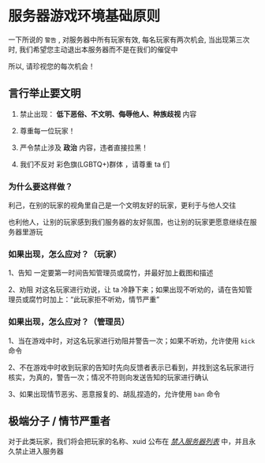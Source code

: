 # 服务器游戏环境基础原则

一下所说的 `警告` , 对服务器中所有玩家有效, 每名玩家有两次机会, 当出现第三次时, 我们希望您主动退出本服务器而不是在我们的催促中

所以, 请珍视您的每次机会！

## 言行举止要文明

1. 禁止出现： **低下恶俗、不文明、侮辱他人、种族歧视** 内容

2. 尊重每一位玩家！

3. 严令禁止涉及 **政治** 内容，违者直接拉黑！

4. 我们不反对 彩色旗(LGBTQ+)群体 ，请尊重 ta 们

### 为什么要这样做？

利己，在别的玩家的视角里自己是一个文明友好的玩家，更利于与他人交往

也利他人，让别的玩家感到我们服务器的友好氛围，也让别的玩家更愿意继续在服务器里游玩

### 如果出现，怎么应对？（玩家）

1、告知  一定要第一时间告知管理员或腐竹，并最好加上截图和描述

2、劝阻  对这名玩家进行劝说，让 ta 冷静下来；如果出现不听劝的，请在告知管理员或腐竹时加上：“此玩家拒不听劝，情节严重”

### 如果出现，怎么应对？（管理员）

1、当在游戏中时，对这名玩家进行劝阻并警告一次；如果不听劝，允许使用 `kick` 命令

2、不在游戏中时收到玩家的告知时先向反馈者表示已看到，并找到这名玩家进行核实，为真的，警告一次；情况不符则向发送告知的玩家进行确认

3、如果出现情节恶劣、恶意报复的、胡乱捏造的，允许使用 `ban` 命令

## 极端分子 / 情节严重者

对于此类玩家，我们将会把玩家的名称、xuid 公布在 [*禁入服务器列表*](./no_play.md) 中，并且永久禁止进入服务器
